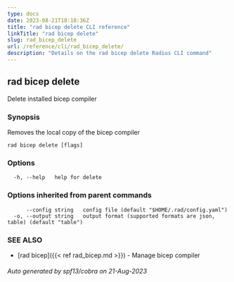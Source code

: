 ```yaml
---
type: docs
date: 2023-08-21T18:18:36Z
title: "rad bicep delete CLI reference"
linkTitle: "rad bicep delete"
slug: rad_bicep_delete
url: /reference/cli/rad_bicep_delete/
description: "Details on the rad bicep delete Radius CLI command"
---
```

## rad bicep delete

Delete installed bicep compiler

### Synopsis

Removes the local copy of the bicep compiler

```
rad bicep delete [flags]
```

### Options

```
  -h, --help   help for delete
```

### Options inherited from parent commands

```
      --config string   config file (default "$HOME/.rad/config.yaml")
  -o, --output string   output format (supported formats are json, table) (default "table")
```

### SEE ALSO

* [rad bicep]({{< ref rad_bicep.md >}})	 - Manage bicep compiler

###### Auto generated by spf13/cobra on 21-Aug-2023
